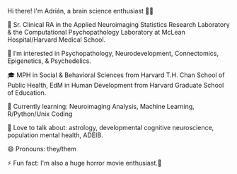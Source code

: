 Hi there! I'm Adrián, a brain science enthusiast 👋🏽

🧠 Sr. Clinical RA in the Applied Neuroimaging Statistics Research Laboratory & the Computational Psychopathology Laboratory at McLean Hospital/Harvard Medical School.

🧪 I’m interested in Psychopathology, Neurodevelopment, Connectomics, Epigenetics, & Psychedelics.

🎓 MPH in Social & Behavioral Sciences from Harvard T.H. Chan School of Public Health, EdM in Human Development from Harvard Graduate School of Education.

🌱 Currently learning: Neuroimaging Analysis, Machine Learning, R/Python/Unix Coding

💬 Love to talk about: astrology, developmental cognitive neuroscience, population mental health, ADEIB.

😄 Pronouns: they/them

⚡ Fun fact: I'm also a huge horror movie enthusiast.👻
<!---
adrian-a-medina/adrian-a-medina is a ✨ special ✨ repository because its `README.md` (this file) appears on your GitHub profile.
You can click the Preview link to take a look at your changes.
--->
